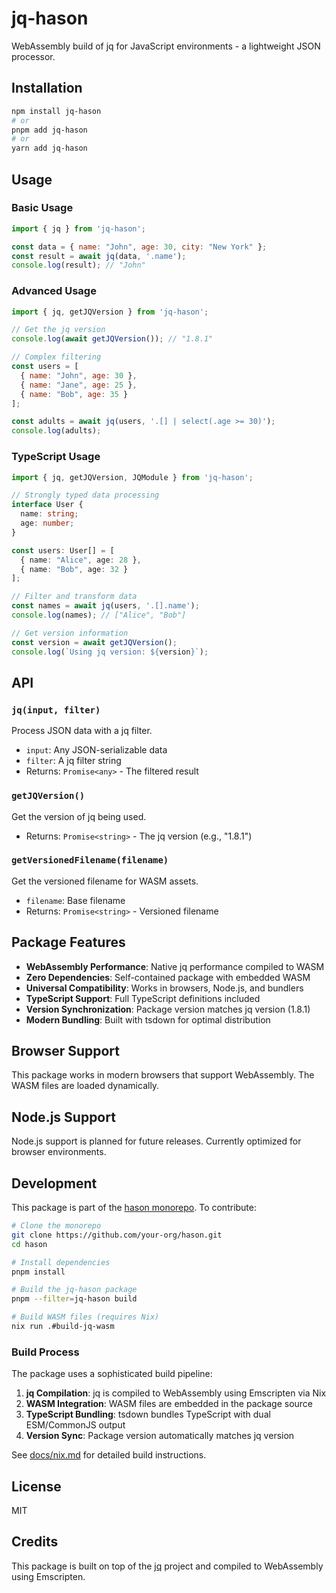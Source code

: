 # jq-hason

WebAssembly build of jq for JavaScript environments - a lightweight JSON processor.

## Installation

```bash
npm install jq-hason
# or
pnpm add jq-hason
# or
yarn add jq-hason
```

## Usage

### Basic Usage

```javascript
import { jq } from 'jq-hason';

const data = { name: "John", age: 30, city: "New York" };
const result = await jq(data, '.name');
console.log(result); // "John"
```

### Advanced Usage

```javascript
import { jq, getJQVersion } from 'jq-hason';

// Get the jq version
console.log(await getJQVersion()); // "1.8.1"

// Complex filtering
const users = [
  { name: "John", age: 30 },
  { name: "Jane", age: 25 },
  { name: "Bob", age: 35 }
];

const adults = await jq(users, '.[] | select(.age >= 30)');
console.log(adults);
```

### TypeScript Usage

```typescript
import { jq, getJQVersion, JQModule } from 'jq-hason';

// Strongly typed data processing
interface User {
  name: string;
  age: number;
}

const users: User[] = [
  { name: "Alice", age: 28 },
  { name: "Bob", age: 32 }
];

// Filter and transform data
const names = await jq(users, '.[].name');
console.log(names); // ["Alice", "Bob"]

// Get version information
const version = await getJQVersion();
console.log(`Using jq version: ${version}`);
```

## API

### `jq(input, filter)`

Process JSON data with a jq filter.

- `input`: Any JSON-serializable data
- `filter`: A jq filter string
- Returns: `Promise<any>` - The filtered result

### `getJQVersion()`

Get the version of jq being used.

- Returns: `Promise<string>` - The jq version (e.g., "1.8.1")

### `getVersionedFilename(filename)`

Get the versioned filename for WASM assets.

- `filename`: Base filename  
- Returns: `Promise<string>` - Versioned filename

## Package Features

- **WebAssembly Performance**: Native jq performance compiled to WASM
- **Zero Dependencies**: Self-contained package with embedded WASM
- **Universal Compatibility**: Works in browsers, Node.js, and bundlers
- **TypeScript Support**: Full TypeScript definitions included
- **Version Synchronization**: Package version matches jq version (1.8.1)
- **Modern Bundling**: Built with tsdown for optimal distribution

## Browser Support

This package works in modern browsers that support WebAssembly. The WASM files are loaded dynamically.

## Node.js Support  

Node.js support is planned for future releases. Currently optimized for browser environments.

## Development

This package is part of the [hason monorepo](https://github.com/your-org/hason). To contribute:

```bash
# Clone the monorepo
git clone https://github.com/your-org/hason.git
cd hason

# Install dependencies
pnpm install

# Build the jq-hason package
pnpm --filter=jq-hason build

# Build WASM files (requires Nix)
nix run .#build-jq-wasm
```

### Build Process

The package uses a sophisticated build pipeline:

1. **jq Compilation**: jq is compiled to WebAssembly using Emscripten via Nix
2. **WASM Integration**: WASM files are embedded in the package source
3. **TypeScript Bundling**: tsdown bundles TypeScript with dual ESM/CommonJS output
4. **Version Sync**: Package version automatically matches jq version

See [docs/nix.md](../../docs/nix.md) for detailed build instructions.

## License

MIT

## Credits

This package is built on top of the [jq](https://github.com/jqlang/jq) project and compiled to WebAssembly using Emscripten.